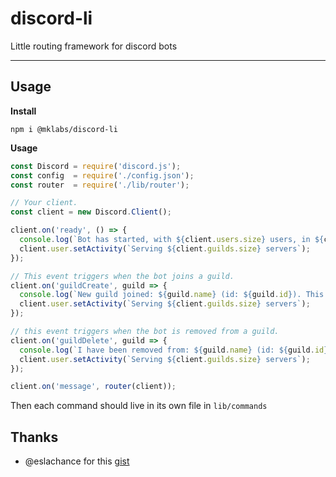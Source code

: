 # discord-li

Little routing framework for discord bots

---

## Usage

**Install**

    npm i @mklabs/discord-li
    
**Usage**

```js
const Discord = require('discord.js');
const config  = require('./config.json');
const router  = require('./lib/router');

// Your client.
const client = new Discord.Client();

client.on('ready', () => {
  console.log(`Bot has started, with ${client.users.size} users, in ${client.channels.size} channels of ${client.guilds.size} guilds.`);
  client.user.setActivity(`Serving ${client.guilds.size} servers`);
});

// This event triggers when the bot joins a guild.
client.on('guildCreate', guild => {
  console.log(`New guild joined: ${guild.name} (id: ${guild.id}). This guild has ${guild.memberCount} members!`);
  client.user.setActivity(`Serving ${client.guilds.size} servers`);
});

// this event triggers when the bot is removed from a guild.
client.on('guildDelete', guild => {
  console.log(`I have been removed from: ${guild.name} (id: ${guild.id})`);
  client.user.setActivity(`Serving ${client.guilds.size} servers`);
});

client.on('message', router(client));
```

Then each command should live in its own file in `lib/commands`
    
## Thanks

- @eslachance for this [gist](https://gist.github.com/eslachance/3349734a98d30011bb202f47342601d3)
    
